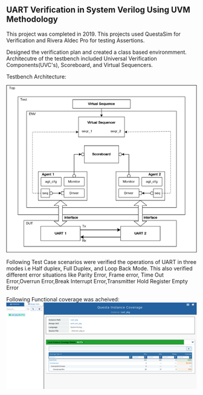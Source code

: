 ## UART Verification in System Verilog Using UVM Methodology

This project was completed in 2019. This projects used QuestaSim for Verification and Rivera Aldec Pro for testing Assertions.

Designed the verification plan and created a class based environmment. Architecutre of the testbench included Universal Verification Components(UVC's), Scoreboard, and Virtual Sequencers.

Testbench Architecture:


![Alt text](./test/tb_arch.png?raw=true)

Following Test Case scenarios were verified the operations of UART in three modes i.e Half duplex, Full Duplex, and Loop Back Mode.
This also verified different error situations like Parity Error, Frame error, Time Out Error,Overrun Error,Break Interrupt Error,Transmitter Hold Register Empty Error

Following Functional coverage was acheived:
![Alt text](./test/coverage.png?raw=true "Coverage")